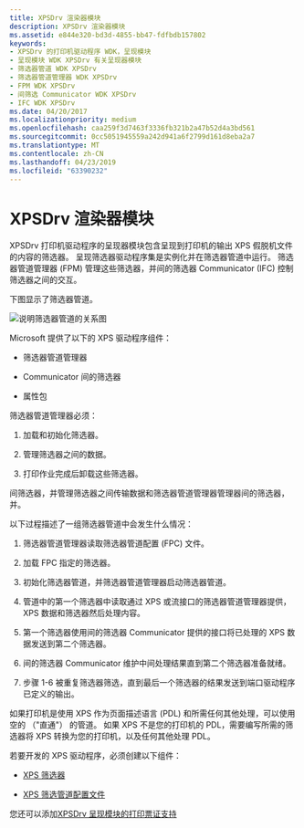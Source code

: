 ```yaml
---
title: XPSDrv 渲染器模块
description: XPSDrv 渲染器模块
ms.assetid: e844e320-bd3d-4855-bb47-fdfbdb157802
keywords:
- XPSDrv 的打印机驱动程序 WDK，呈现模块
- 呈现模块 WDK XPSDrv 有关呈现器模块
- 筛选器管道 WDK XPSDrv
- 筛选器管道管理器 WDK XPSDrv
- FPM WDK XPSDrv
- 间筛选 Communicator WDK XPSDrv
- IFC WDK XPSDrv
ms.date: 04/20/2017
ms.localizationpriority: medium
ms.openlocfilehash: caa259f3d7463f3336fb321b2a47b52d4a3bd561
ms.sourcegitcommit: 0cc5051945559a242d941a6f2799d161d8eba2a7
ms.translationtype: MT
ms.contentlocale: zh-CN
ms.lasthandoff: 04/23/2019
ms.locfileid: "63390232"
---
```

# <a name="xpsdrv-render-module"></a>XPSDrv 渲染器模块


XPSDrv 打印机驱动程序的呈现器模块包含呈现到打印机的输出 XPS 假脱机文件的内容的筛选器。 呈现筛选器驱动程序集是实例化并在筛选器管道中运行。 筛选器管道管理器 (FPM) 管理这些筛选器，并间的筛选器 Communicator (IFC) 控制筛选器之间的交互。

下图显示了筛选器管道。

![说明筛选器管道的关系图](images/xps-pipeline.png)

Microsoft 提供了以下的 XPS 驱动程序组件：

-   筛选器管道管理器

-   Communicator 间的筛选器

-   属性包

筛选器管道管理器必须：

1.  加载和初始化筛选器。

2.  管理筛选器之间的数据。

3.  打印作业完成后卸载这些筛选器。

间筛选器，并管理筛选器之间传输数据和筛选器管道管理器管理器间的筛选器，并。

以下过程描述了一组筛选器管道中会发生什么情况：

1.  筛选器管道管理器读取筛选器管道配置 (FPC) 文件。

2.  加载 FPC 指定的筛选器。

3.  初始化筛选器管道，并筛选器管道管理器启动筛选器管道。

4.  管道中的第一个筛选器中读取通过 XPS 或流接口的筛选器管道管理器提供，XPS 数据和筛选器然后处理内容。

5.  第一个筛选器使用间的筛选器 Communicator 提供的接口将已处理的 XPS 数据发送到第二个筛选器。

6.  间的筛选器 Communicator 维护中间处理结果直到第二个筛选器准备就绪。

7.  步骤 1-6 被重复筛选器筛选，直到最后一个筛选器的结果发送到端口驱动程序已定义的输出。

如果打印机是使用 XPS 作为页面描述语言 (PDL) 和所需任何其他处理，可以使用空的 （"直通"） 的管道。 如果 XPS 不是您的打印机的 PDL，需要编写所需的筛选器将 XPS 转换为您的打印机，以及任何其他处理 PDL。

若要开发的 XPS 驱动程序，必须创建以下组件：

-   [XPS 筛选器](xps-filters.md)

-   [XPS 筛选管道配置文件](filter-pipeline-configuration-file.md)

您还可以添加[XPSDrv 呈现模块的打印票证支持](print-ticket-support-in-the-xpsdrv-render-module.md)

 

 




